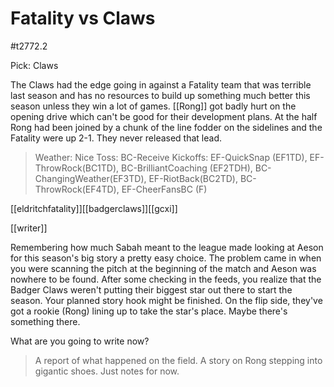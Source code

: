 # Fatality vs Claws

#t2772.2

Pick: Claws

The Claws had the edge going in against a Fatality team that was terrible last season and has no resources to build up something much better this season unless they win a lot of games. [[Rong]] got badly hurt on the opening drive which can't be good for their development plans. At the half Rong had been joined by a chunk of the line fodder on the sidelines and the Fatality were up 2-1. They never released that lead.

> Weather: Nice
> Toss: BC-Receive
> Kickoffs: EF-QuickSnap (EF1TD), EF-ThrowRock(BC1TD), BC-BrilliantCoaching (EF2TDH), BC-ChangingWeather(EF3TD), EF-RiotBack(BC2TD), BC-ThrowRock(EF4TD), EF-CheerFansBC (F)

[[eldritchfatality]][[badgerclaws]][[gcxi]]

[[writer]]

Remembering how much Sabah meant to the league made looking at Aeson for this season's big story a pretty easy choice. The problem came in when you were scanning the pitch at the beginning of the match and Aeson was nowhere to be found. After some checking in the feeds, you realize that the Badger Claws weren't putting their biggest star out there to start the season. Your planned story hook might be finished. On the flip side, they've got a rookie (Rong) lining up to take the star's place. Maybe there's something there.

What are you going to write now?

> A report of what happened on the field.
> A story on Rong stepping into gigantic shoes.
> Just notes for now.